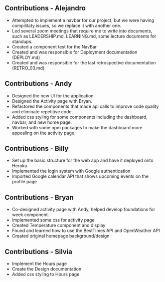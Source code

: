 ## Contributions - Alejandro
- Attempted to implement a navbar for our project, but we were having compilitaty issues, so we replace it with another one.
- Led several zoom meetings that require me to write into documents, such as LEADERSHIP.md, LEARNING.md, some lecture documents for standups.
- Created a component test for the NavBar
- Created and was responsible for Deployment documentation (DEPLOY.md)
- Created and was responsible for the last retrospective documentation (RETRO_03.md)

## Contributions - Andy
- Designed the new UI for the application.
- Designed the Activity page with Bryan.
- Refactored the components that made api calls to improve code quality and eliminate repetitive code.
- Added css styling for some components including the dashboard, navbar, and new home page.
- Worked with some npm packages to make the dashboard more appealing on the activity page.

## Contributions - Billy
- Set up the basic structure for the web app and have it deployed onto Heroku
- Implemented the login system with Google authentication
- Imported Google calendar API that shows upcoming events on the profile page

## Contributions - Bryan
- Co-designed activity page with Andy, helped develop foundations for week component. 
- Implemented some css for activity page
- Created Temperature component and display
- Found and learned how to use the BestTimes API and OpenWeather API
- Created original homepage background/design

## Contributions - Silvia
- Implement the Hours page
- Create the Design documentation
- Added css styling to Hours page

